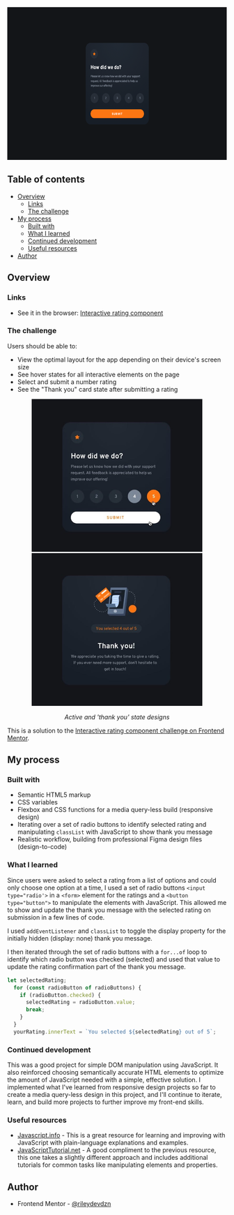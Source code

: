 <div align="center">
  <img 
    src="./Rating component desktop.png"
    alt="Interactive rating component, rate your customer service experience out of 5 stars, how did we do?"
    height="350px">
</div>

## Table of contents

- [Overview](#overview)
  - [Links](#links)
  - [The challenge](#the-challenge)
- [My process](#my-process)
  - [Built with](#built-with)
  - [What I learned](#what-i-learned)
  - [Continued development](#continued-development)
  - [Useful resources](#useful-resources)
- [Author](#author)

## Overview

### Links

- See it in the browser: [Interactive rating component](https://rileydevdzn.github.io/js-ratings-form/)

### The challenge

Users should be able to:

- View the optimal layout for the app depending on their device's screen size
- See hover states for all interactive elements on the page
- Select and submit a number rating
- See the "Thank you" card state after submitting a rating

<div align="center">
  <img
    src="./active-states-sm.jpg"
    alt="Interactive rating component with hover and active states for ratings and submit button"
    height="350px">
  <img 
    src="./desktop-thank-you-state-sm.jpg"
    alt="Thank you message shown after submission of interactive rating component, confirming user-selected rating"
    height="350px">
  <p><em>Active and 'thank you' state designs</em></p>
</div>

This is a solution to the [Interactive rating component challenge on Frontend Mentor](https://www.frontendmentor.io/challenges/interactive-rating-component-koxpeBUmI).

## My process

### Built with

- Semantic HTML5 markup
- CSS variables
- Flexbox and CSS functions for a media query-less build (responsive design)
- Iterating over a set of radio buttons to identify selected rating and manipulating `classList` with JavaScript to show thank you message
- Realistic workflow, building from professional Figma design files (design-to-code) 

### What I learned

Since users were asked to select a rating from a list of options and could only choose one option at a time, I used a set of radio buttons `<input type="radio'>` in a `<form>` element for the ratings and a `<button type="button">` to manipulate the elements with JavaScript. This allowed me to show and update the thank you message with the selected rating on submission in a few lines of code.

I used `addEventListener` and `classList` to toggle the display property for the initially hidden (display: none) thank you message.

I then iterated through the set of radio buttons with a `for...of` loop to identify which radio button was checked (selected) and used that value to update the rating confirmation part of the thank you message.

```js
let selectedRating;
  for (const radioButton of radioButtons) {
    if (radioButton.checked) {
      selectedRating = radioButton.value;
      break;
    }
  }
  yourRating.innerText = `You selected ${selectedRating} out of 5`;
```

### Continued development

This was a good project for simple DOM manipulation using JavaScript. It also reinforced choosing semantically accurate HTML elements to optimize the amount of JavaScript needed with a simple, effective solution. I implemented what I've learned from responsive design projects so far to create a media query-less design in this project, and I'll continue to iterate, learn, and build more projects to further improve my front-end skills. 

### Useful resources

- [Javascript.info](https://javascript.info/) - This  is a great resource for learning and improving with JavaScript with plain-language explanations and examples. 
- [JavaScriptTutorial.net](https://www.javascripttutorial.net/) - A good compliment to the previous resource, this one takes a slightly different approach and includes additional tutorials for common tasks like manipulating elements and properties.

## Author

- Frontend Mentor - [@rileydevdzn](https://www.frontendmentor.io/profile/rileydevdzn)
